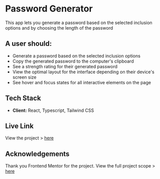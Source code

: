 
# Password Generator

This app lets you generate a password based on the selected inclusion options and by choosing the length of the password
## A user should:

- Generate a password based on the selected inclusion options
- Copy the generated password to the computer's clipboard
- See a strength rating for their generated password
- View the optimal layout for the interface depending on their device's screen size
- See hover and focus states for all interactive elements on the page
## Tech Stack

- **Client:** React, Typescript, Tailwind CSS

## Live Link

View the project > [here](https://duncan-chege.github.io/password-generator)


## Acknowledgements

Thank you Frontend Mentor for the project. View the full project scope > [here](https://www.frontendmentor.io/challenges/password-generator-app-Mr8CLycqjh)
